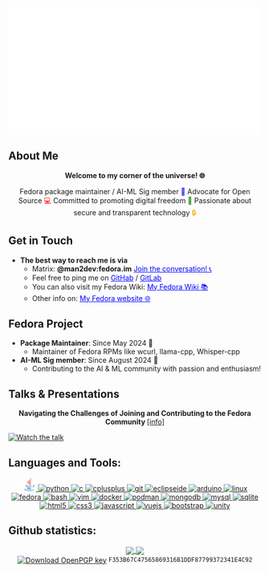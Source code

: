 <img align="center" src="./img/fetchme.svg" />

## About Me
<div style="text-align:center;">

**Welcome to my corner of the universe! 🌐**

Fedora package maintainer / AI-ML Sig member <span style="color:blue">🤖</span>
Advocate for Open Source <span style="color:red">💻</span>
Committed to promoting digital freedom <span style="color:green">🚀</span>
Passionate about secure and transparent technology <span style="color:orange">🔒</span>

</div>

## Get in Touch
* **The best way to reach me is via**
	+ Matrix: **@man2dev:fedora.im** <a href="https://matrix.to/#/@man2dev:fedora.im" style="color:blue;">Join the conversation! 📞</a>
 	+ Feel free to ping me on <a href="https://github.com/Man2Dev" style="color:blue;">GitHab</a> / <a href="https://gitlab.com/Man2Dev" style="color:blue;">GitLab</a>
	+ You can also visit my Fedora Wiki: <a href="https://fedoraproject.org/wiki/User:Man2dev" style="color:blue;">My Fedora Wiki 📚</a>
	+ Other info on: <a href="https://man2dev.fedorapeople.org" style="color:blue;">My Fedora website 🌐</a>

## Fedora Project
* **Package Maintainer**: Since May 2024 💪
	+ Maintainer of Fedora RPMs like wcurl, llama-cpp, Whisper-cpp
* **AI-ML Sig member**: Since August 2024 🤖
	+ Contributing to the AI & ML community with passion and enthusiasm!

## Talks & Presentations
<div style="text-align:center;">
<b>Navigating the Challenges of Joining and Contributing to the Fedora Community </b><a href="https://cfp.fedoraproject.org/fwd-2024/speaker/CZZDTX" target="_blank">[info]</a></b>
</div>

[![Watch the talk](https://img.youtube.com/vi/V7VpQEZ4Huc/0.jpg)](https://youtu.be/V7VpQEZ4Huc?start=122&end=1230 "Navigating the challenges of joining & contributing to Fedora – Fedora Week of Diversity 2024")

<h2 align="left">Languages and Tools:</h2>
	<p align="center">
		<a href="https://www.java.com" target="_blank" rel="noreferrer"> <img src="https://raw.githubusercontent.com/devicons/devicon/master/icons/java/java-original.svg" alt="java" width="27" height="27"/> </a>
		<a href="https://www.python.org" target="_blank" rel="noreferrer"> <img src="https://cdn.simpleicons.org/python?viewbox=auto&size=27" alt="python" width="27" height="27"/> </a>
		<a href="https://www.cprogramming.com/" target="_blank" rel="noreferrer"> <img src="https://cdn.simpleicons.org/c?viewbox=auto&size=27" alt="c" width="27" height="27"/> </a>
		<a href="https://www.w3schools.com/cpp/" target="_blank" rel="noreferrer"> <img src="https://cdn.simpleicons.org/cplusplus?viewbox=auto&size=27" alt="cplusplus" width="27" height="27"/> </a>
		<a href="https://git-scm.com/" target="_blank" rel="noreferrer"> <img src="https://cdn.simpleicons.org/git?viewbox=auto&size=27" alt="git" width="27" height="27"/> </a>
		<a href="https://www.eclipse.org/ide/" target="_blank" rel="noreferrer"> <img src="https://cdn.simpleicons.org/eclipseide?viewbox=auto&size=27" alt="eclipseide" width="27" height="27" /> </a>
		<a href="https://www.arduino.cc/" target="_blank" rel="noreferrer"> <img src="https://cdn.simpleicons.org/arduino?viewbox=auto&size=27" alt="arduino" width="27" height="27"/> </a>
		<a href="https://www.linux.org/" target="_blank" rel="noreferrer"> <img src="https://cdn.simpleicons.org/linux?viewbox=auto&size=27" alt="linux" width="27" height="27"/> </a>
		<a href="https://fedoraproject.org/" target="_blank" rel="noreferrer"> <img src="https://cdn.simpleicons.org/fedora?viewbox=auto&size=27" alt="fedora" width="27" height="27"/> </a>
		<a href="https://www.gnu.org/software/bash/" target="_blank" rel="noreferrer"> <img src="https://cdn.simpleicons.org/gnubash?viewbox=auto&size=27" alt="bash" width="27" height="27"/> </a>
  	<a href="https://www.vim.org/" target="_blank" rel="noreferrer"> <img src="https://cdn.simpleicons.org/vim?viewbox=auto&size=27" alt="vim" width="27" height="27" /> </a>
	  <a href="https://www.docker.com/" target="_blank" rel="noreferrer"> <img src="https://cdn.simpleicons.org/docker?viewbox=auto&size=27" alt="docker" width="27" height="27"/> </a>
		<a href="https://www.podman.io/" target="_blank" rel="noreferrer"> <img src="https://cdn.simpleicons.org/podman?viewbox=auto&size=27" alt="podman" width="27" height="27"/> </a>
		<a href="https://www.mongodb.com/" target="_blank" rel="noreferrer"> <img src="https://cdn.simpleicons.org/mongodb?viewbox=auto&size=27" alt="mongodb" width="27" height="27"/> </a>
		<a href="https://www.mysql.com/" target="_blank" rel="noreferrer"> <img src="https://cdn.simpleicons.org/mysql?viewbox=auto&size=27" alt="mysql" width="27" height="27"/> </a>
		<a href="https://www.sqlite.org/index.html" target="_blank" rel="noreferrer"> <img src="https://cdn.simpleicons.org/sqlite?viewbox=auto&size=27" alt="sqlite" width="27" height="27"/> </a>
		<a href="https://www.w3.org/html/" target="_blank" rel="noreferrer"> <img src="https://cdn.simpleicons.org/html5?viewbox=auto&size=27" alt="html5" width="27" height="27"/> </a>
		<a href="https://www.w3schools.com/css/" target="_blank" rel="noreferrer"> <img src="https://cdn.simpleicons.org/css3?viewbox=auto&size=27" alt="css3" width="27" height="27"/> </a>
		<a href="https://developer.mozilla.org/en-US/docs/Web/JavaScript" target="_blank" rel="noreferrer"> <img src="https://cdn.simpleicons.org/javascript?viewbox=auto&size=27" alt="javascript" width="27" height="27"/> </a>
		<a href="https://vuejs.org/" target="_blank" rel="noreferrer"> <img src="https://cdn.simpleicons.org/vuedotjs?viewbox=auto&size=27" alt="vuejs" width="27" height="27"/> </a>
		<a href="https://getbootstrap.com" target="_blank" rel="noreferrer"> <img src="https://cdn.simpleicons.org/bootstrap?viewbox=auto&size=27" alt="bootstrap" width="27" height="27"/> </a>
		<a href="https://unity.com/" target="_blank" rel="noreferrer"> <img src="https://cdn.simpleicons.org/unity?viewbox=auto&size=27" alt="unity" width="27" height="27"/> </a>
	</p>

<p align="left">
  <h2 align="left"> <a href="https://github.com/Man2Dev/Man2Dev/blob/master/README.md"></a>Github statistics:</h2>
</p>

<div align="center" dir="auto">
  <a align="center" href="https://github.com/Man2Dev/Man2Dev/blob/master/README.md" alt="my github stats">
  <img align="center" style="max-width: 100%;" height=200 src="https://github-readme-stats.vercel.app/api?username=man2dev&show_icons=hide&hide=contribs&hide_border=true&card_width=320&theme=ayu-mirage" />
  </a>
  <a align="center" href="https://github.com/Man2Dev/Man2Dev/blob/master/README.md" alt="Top languages">
  <img align="center" style="max-width: 100%;" height=200 src="https://github-readme-stats.vercel.app/api/top-langs?username=man2dev&layout=compact&langs_count=8&card_width=320&hide_border=true&theme=ayu-mirage" />
  </a>
</div>

<div align="center">
  <span><a align="left" href="https://keys.openpgp.org/vks/v1/by-email/man2dev@fedoraproject.org"><img align="center" src="https://custom-icon-badges.demolab.com/badge/OpenPGP-1F2430.svg?logo=shield-lock&logoColor=D2B270" alt="Download OpenPGP key"/></a> <code>F353B67C47565869316B1DDF87799372341E4C92</code></span>
</div>
